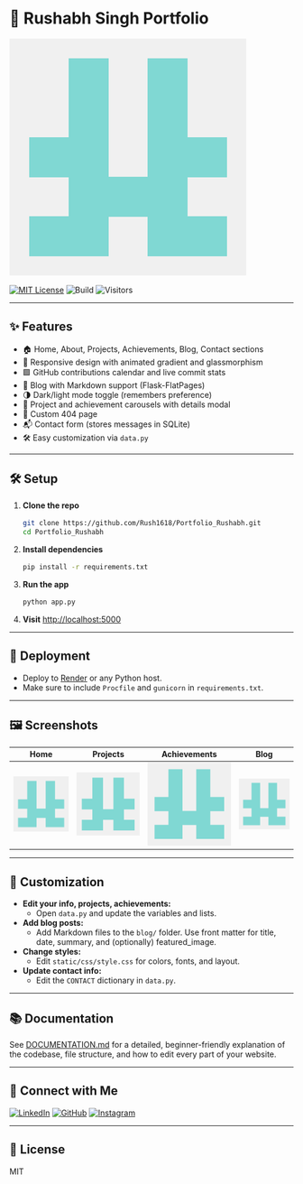 # 🚀 Rushabh Singh Portfolio

![Portfolio Banner](static/images/profile.jpg)

[![MIT License](https://img.shields.io/badge/license-MIT-blue.svg)](LICENSE)
![Build](https://img.shields.io/badge/build-passing-brightgreen)
![Visitors](https://visitor-badge.laobi.icu/badge?page_id=Rush1618.Portfolio_Rushabh)

---

## ✨ Features
- 🏠 Home, About, Projects, Achievements, Blog, Contact sections
- 📱 Responsive design with animated gradient and glassmorphism
- 🟩 GitHub contributions calendar and live commit stats
- 📝 Blog with Markdown support (Flask-FlatPages)
- 🌗 Dark/light mode toggle (remembers preference)
- 🎠 Project and achievement carousels with details modal
- 🚫 Custom 404 page
- 📬 Contact form (stores messages in SQLite)
- 🛠️ Easy customization via `data.py`

---

## 🛠️ Setup
1. **Clone the repo**
   ```bash
   git clone https://github.com/Rush1618/Portfolio_Rushabh.git
   cd Portfolio_Rushabh
   ```
2. **Install dependencies**
   ```bash
   pip install -r requirements.txt
   ```
3. **Run the app**
   ```bash
   python app.py
   ```
4. **Visit** [http://localhost:5000](http://localhost:5000)

---

## 🚀 Deployment
- Deploy to [Render](https://render.com/) or any Python host.
- Make sure to include `Procfile` and `gunicorn` in `requirements.txt`.

---

## 🖼️ Screenshots
| Home | Projects | Achievements | Blog |
|------|----------|--------------|------|
| ![Home](static/images/profile.jpg) | ![Projects](static/images/profile.jpg) | ![Achievements](static/images/profile.jpg) | ![Blog](static/images/profile.jpg) |

---

## 📝 Customization
- **Edit your info, projects, achievements:**
  - Open `data.py` and update the variables and lists.
- **Add blog posts:**
  - Add Markdown files to the `blog/` folder. Use front matter for title, date, summary, and (optionally) featured_image.
- **Change styles:**
  - Edit `static/css/style.css` for colors, fonts, and layout.
- **Update contact info:**
  - Edit the `CONTACT` dictionary in `data.py`.

---

## 📚 Documentation
See [DOCUMENTATION.md](DOCUMENTATION.md) for a detailed, beginner-friendly explanation of the codebase, file structure, and how to edit every part of your website.

---

## 🤝 Connect with Me
[![LinkedIn](https://img.shields.io/badge/LinkedIn-blue?logo=linkedin)](https://linkedin.com/in/rushabh-singh-22b23a2bb)
[![GitHub](https://img.shields.io/badge/GitHub-black?logo=github)](https://github.com/Rush1618)
[![Instagram](https://img.shields.io/badge/Instagram-E4405F?logo=instagram&logoColor=white)](https://instagram.com/rushabhsingh69)

---

## 📄 License
MIT 